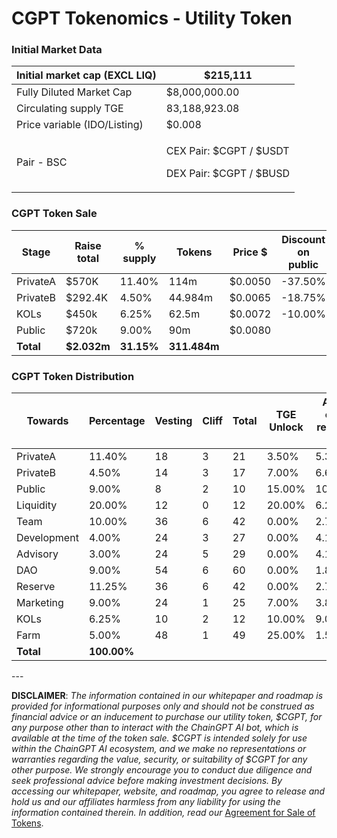 # CGPT Tokenomics - Utility Token

### **Initial Market Data**

| Initial market cap (EXCL LIQ) | $215,111                                                     |
| ----------------------------- | ------------------------------------------------------------ |
| Fully Diluted Market Cap      | $8,000,000.00                                                |
| Circulating supply TGE        | 83,188,923.08                                                |
| Price variable (IDO/Listing)  | $0.008                                                       |
| Pair - BSC                    | <p>CEX Pair: $CGPT / $USDT</p><p>DEX Pair: $CGPT / $BUSD</p> |

### **CGPT Token Sale**

| Stage     | Raise total | % supply   | Tokens       | Price $ | Discount on public | TGE Unlock | TGE Tokens  |
| --------- | ----------- | ---------- | ------------ | ------- | ------------------ | ---------- | ----------- |
| PrivateA  | $570K       | 11.40%     | 114m         | $0.0050 | -37.50%            | 3.50%      | 3.99m       |
| PrivateB  | $292.4K     | 4.50%      | 44.984m      | $0.0065 | -18.75%            | 7.00%      | 3.148m      |
| KOLs      | $450k       | 6.25%      | 62.5m        | $0.0072 | -10.00%            | 10.00%     | 6.25m       |
| Public    | $720k       | 9.00%      | 90m          | $0.0080 |                    | 15.00%     | 13.5m       |
| **Total** | **$2.032m** | **31.15%** | **311.484m** |         |                    |            | **26.888m** |

### CGPT Token Distribution

| Towards     | Percentage  | Vesting | Cliff | Total | TGE Unlock | After cliff release PM | Cliff / Total | % of all PM | AVG released PM    | TGE-Tokens Release | Initial market cap |
| ----------- | ----------- | ------- | ----- | ----- | ---------- | ---------------------- | ------------- | ----------- | ------------------ | ------------------ | ------------------ |
| PrivateA    | 11.40%      | 18      | 3     | 21    | 3.50%      | 5.36%                  | 0.40%         | 0.61%       | 6,111,666.67       | 3.99m              | $31.9k             |
| PrivateB    | 4.50%       | 14      | 3     | 17    | 7.00%      | 6.64%                  | 0.31%         | 0.30%       | 2,988,263.74       | 3.148m             | $25.191k           |
| Public      | 9.00%       | 8       | 2     | 10    | 15.00%     | 10.63%                 | 1.35%         | 0.96%       | 9,562,500.00       | 13.5m              | $108k              |
| Liquidity   | 20.00%      | 12      | 0     | 12    | 20.00%     | 6.25%                  | 5.00%         | 1.25%       | 12,500,000.00      | 50m                | $400k              |
| Team        | 10.00%      | 36      | 6     | 42    | 0.00%      | 2.78%                  | 0.00%         | 0.28%       | 2,777,777.78       | 0.00               | $0.00              |
| Development | 4.00%       | 24      | 3     | 27    | 0.00%      | 4.17%                  | 0.00%         | 0.17%       | 1,666,666.67       | 0.00               | $0.00              |
| Advisory    | 3.00%       | 24      | 5     | 29    | 0.00%      | 4.17%                  | 0.00%         | 0.13%       | 1,250,000.00       | 0.00               | $0.00              |
| DAO         | 9.00%       | 54      | 6     | 60    | 0.00%      | 1.85%                  | 0.00%         | 0.17%       | 1,666,666.67       | 0.00               | $0.00              |
| Reserve     | 11.25%      | 36      | 6     | 42    | 0.00%      | 2.78%                  | 0.00%         | 0.31%       | 3,125,000.00       | 0.00               | $0.00              |
| Marketing   | 9.00%       | 24      | 1     | 25    | 7.00%      | 3.88%                  | 0.63%         | 0.35%       | 3,487,500.00       | 6.3m               | $50.4              |
| KOLs        | 6.25%       | 10      | 2     | 12    | 10.00%     | 9.00%                  | 0.63%         | 0.56%       | 5,625,000.00       | 6.25m              | $50k               |
| Farm        | 5.00%       | 48      | 1     | 49    | 25.00%     | 1.58%                  | 0.00%         | 0.08%       | 781,250            | 12.5M              | $100K              |
| **Total**   | **100.00%** |         |       |       |            |                        |               | **5.11%**   | **51,136,041.51m** | **83,188,923.08m** | **$665k**          |

\---

**DISCLAIMER**: _The information contained in our whitepaper and roadmap is provided for informational purposes only and should not be construed as financial advice or an inducement to purchase our utility token, $CGPT, for any purpose other than to interact with the ChainGPT AI bot, which is available at the time of the token sale. $CGPT is intended solely for use within the ChainGPT AI ecosystem, and we make no representations or warranties regarding the value, security, or suitability of $CGPT for any other purpose. We strongly encourage you to conduct due diligence and seek professional advice before making investment decisions. By accessing our whitepaper, website, and roadmap, you agree to release and hold us and our affiliates harmless from any liability for using the information contained therein.  In addition, read our_ [Agreement for Sale of Tokens](https://www.chaingpt.org/licences).
